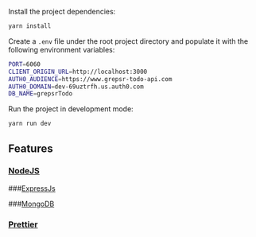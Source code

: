 Install the project dependencies:

```bash
yarn install
```

Create a `.env` file under the root project directory and populate it with the following environment variables:

```bash
PORT=6060
CLIENT_ORIGIN_URL=http://localhost:3000
AUTH0_AUDIENCE=https://www.grepsr-todo-api.com
AUTH0_DOMAIN=dev-69uztrfh.us.auth0.com
DB_NAME=grepsrTodo
```
Run the project in development mode:

```bash
yarn run dev
```

## Features

### [NodeJS](https://reactjs.org/)

###[ExpressJs](https://expressjs.com/)

###[MongoDB](https://www.mongodb.com/)
### [Prettier](https://prettier.io/)

